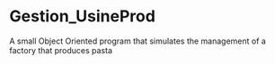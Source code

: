 # Gestion_UsineProd
A small Object Oriented program that simulates the management of a factory that produces pasta
